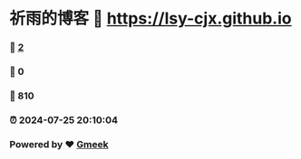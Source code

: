 # 祈雨的博客 :link: https://lsy-cjx.github.io 
### :page_facing_up: [2](https://lsy-cjx.github.io/tag.html) 
### :speech_balloon: 0 
### :hibiscus: 810 
### :alarm_clock: 2024-07-25 20:10:04 
### Powered by :heart: [Gmeek](https://github.com/Meekdai/Gmeek)
